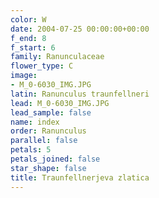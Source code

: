 ```yaml
---
color: W
date: 2004-07-25 00:00:00+00:00
f_end: 8
f_start: 6
family: Ranunculaceae
flower_type: C
image:
- M_0-6030_IMG.JPG
latin: Ranunculus traunfellneri
lead: M_0-6030_IMG.JPG
lead_sample: false
name: index
order: Ranunculus
parallel: false
petals: 5
petals_joined: false
star_shape: false
title: Traunfellnerjeva zlatica
---
```


